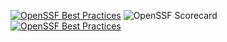 [![OpenSSF Best Practices](https://www.bestpractices.dev/projects/10304/badge)](https://www.bestpractices.dev/projects/10304) 
![OpenSSF Scorecard](https://api.securityscorecards.dev/projects/github.com/camiloprr/Assignment_on_Arrays_and_Pointers/badge)
[![OpenSSF Best Practices](https://www.bestpractices.dev/projects/10343/badge)](https://www.bestpractices.dev/projects/10343)
